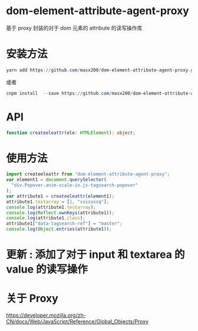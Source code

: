 # dom-element-attribute-agent-proxy

基于 proxy 封装的对于 dom 元素的 attribute 的读写操作库

# 安装方法

```powershell
yarn add https://github.com/masx200/dom-element-attribute-agent-proxy.git
```

或者

```powershell
cnpm install  --save https://github.com/masx200/dom-element-attribute-agent-proxy.git
```

# API

```typescript
function createeleattr(ele: HTMLElement): object;
```

# 使用方法

```js
import createeleattr from "dom-element-attribute-agent-proxy";
var element1 = document.querySelector(
  "div.Popover.anim-scale-in.js-tagsearch-popover"
);
var attribute1 = createeleattr(element1);
attribute1.testarray = [1, "sssssssq"];
console.log(attribute1.testarray);
console.log(Reflect.ownKeys(attribute1));
console.log(attribute1.class);
attribute1["data-tagsearch-ref"] = "master";
console.log(Object.entries(attribute1));
```

# 更新 : 添加了对于 input 和 textarea 的 value 的读写操作

# 关于 Proxy

https://developer.mozilla.org/zh-CN/docs/Web/JavaScript/Reference/Global_Objects/Proxy
